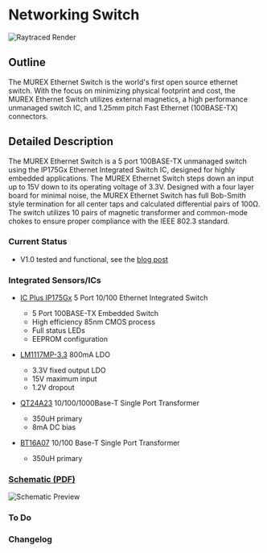 # Networking Switch

![Raytraced Render](/img/ethernet_switch_v1_release.jpg)

## Outline

The MUREX Ethernet Switch is the world's first open source ethernet switch. With the focus on minimizing physical footprint and cost, the MUREX Ethernet Switch utilizes external magnetics, a high performance unmanaged switch IC, and 1.25mm pitch Fast Ethernet (100BASE-TX) connectors.

## Detailed Description

The MUREX Ethernet Switch is a 5 port 100BASE-TX unmanaged switch using the IP175Gx Ethernet Integrated Switch IC, designed for highly embedded applications. The MUREX Ethernet Switch steps down an input up to 15V down to its operating voltage of 3.3V. Designed with a four layer board for minimal noise, the MUREX Ethernet Switch has full Bob-Smith style termination for all center taps and calculated differential pairs of 100Ω. The switch utilizes 10 pairs of magnetic transformer and common-mode chokes to ensure proper compliance with the IEEE 802.3 standard.

### Current Status

- V1.0 tested and functional, see the [blog post](https://www.murexrobotics.com/blog/murex-ethernet-switch-v1/)

### Integrated Sensors/ICs

- [IC Plus IP175Gx](https://datasheet.lcsc.com/lcsc/2008201637_IC-Plus-IP175GHI_C703539.pdf) 5 Port 10/100 Ethernet Integrated Switch
  - 5 Port 100BASE-TX Embedded Switch
  - High efficiency 85nm CMOS process
  - Full status LEDs
  - EEPROM configuration

- [LM1117MP-3.3](https://www.ti.com/lit/ds/symlink/lm1117.pdf) 800mA LDO
  - 3.3V fixed output LDO
  - 15V maximum input
  - 1.2V dropout

- [QT24A23](https://datasheet.lcsc.com/szlcsc/TNK-QT24A23_C216362.pdf) 10/100/1000Base-T Single Port Transformer
  - 350uH primary
  - 8mA DC bias

- [BT16A07](https://datasheet.lcsc.com/lcsc/1806051531_TNK-BT16A07_C216355.pdf) 10/100 Base-T Single Port Transformer
  - 350uH primary

### [Schematic (PDF)](/pdf/schematics/switch_v1.0_schematic.pdf)

![Schematic Preview](/img/switch_schematic_preview.png)

### To Do

### Changelog
